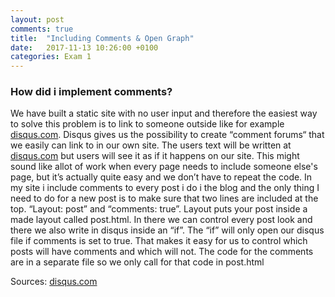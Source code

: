 ```yaml
---
layout: post
comments: true
title:  "Including Comments & Open Graph"
date:   2017-11-13 10:26:00 +0100
categories: Exam 1
---
```


### How did i implement comments?

We have built a static site with no user input and therefore the easiest way to solve this problem is to link to someone outside like for example  [disqus.com](https://disqus.com/). Disqus gives us the possibility to create “comment forums“ that we easily can link to in our own site. The users text will be written at [disqus.com](https://disqus.com/) but users will see it as if it happens on our site. This might sound like allot of work when every page needs to include someone else's page, but it’s actually quite easy and we don’t have to repeat the code. In my site i include comments to every post i do i the blog and the only thing I need to do for a new post is to make sure that two lines are included at the top.
“Layout: post” and  “comments: true”. Layout puts your post inside a made layout called post.html. In there we can control every post look and there we also write in disqus inside an “if”. The “if” will only open our disqus file if comments is set to true. That makes it easy for us to control which posts will have comments and which will not. The code for the comments are in a separate file so we only call for that code in post.html

Sources:
[disqus.com](https://disqus.com/)


